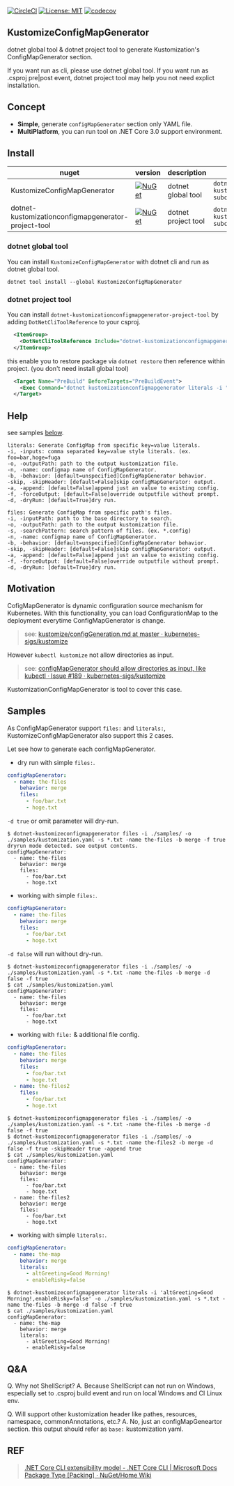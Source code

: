 [![CircleCI](https://circleci.com/gh/guitarrapc/KustomizeConfigMapGenerator.svg?style=svg)](https://circleci.com/gh/guitarrapc/KustomizeConfigMapGenerator) [![License: MIT](https://img.shields.io/badge/License-MIT-blue.svg)](LICENSE) [![codecov](https://codecov.io/gh/guitarrapc/KustomizeConfigMapGenerator/branch/master/graph/badge.svg)](https://codecov.io/gh/guitarrapc/KustomizeConfigMapGenerator)

## KustomizeConfigMapGenerator

dotnet global tool & dotnet project tool to generate Kustomization's ConfigMapGenerator section.

If you want run as cli, please use dotnet global tool. 
If you want run as .csproj pre|post event, dotnet project tool may help you not need explict installation.

## Concept

* **Simple**, generate `configMapGenerator` section only YAML file.
* **MultiPlatform**, you can run tool on .NET Core 3.0 support environment.

## Install

nuget | version | description | run
---- | ---- | ---- | ----
KustomizeConfigMapGenerator | [![NuGet](https://img.shields.io/nuget/v/KustomizeConfigMapGenerator.svg)](https://www.nuget.org/packages/KustomizeConfigMapGenerator) | dotnet global tool | `dotnet-kustomizeconfigmapgenerator subcommand args`
dotnet-kustomizationconfigmapgenerator-project-tool | [![NuGet](https://img.shields.io/nuget/v/dotnet-kustomizationconfigmapgenerator-project-tool.svg)](https://www.nuget.org/packages/dotnet-kustomizationconfigmapgenerator-project-tool) | dotnet project tool | `dotnet kustomizeconfigmapgenerator subcommand args`

### dotnet global tool

You can install `KustomizeConfigMapGenerator` with dotnet cli and run as dotnet global tool.


```
dotnet tool install --global KustomizeConfigMapGenerator
```

### dotnet project tool

You can install `dotnet-kustomizationconfigmapgenerator-project-tool` by adding `DotNetCliToolReference` to your csproj.

```xml
  <ItemGroup>
    <DotNetCliToolReference Include="dotnet-kustomizationconfigmapgenerator-project-tool" Version="0.3.0" />
  </ItemGroup>
```

this enable you to restore package via `dotnet restore` then reference within project. (you don't need install global tool)

```xml
  <Target Name="PreBuild" BeforeTargets="PreBuildEvent">
    <Exec Command="dotnet kustomizationconfigmapgenerator literals -i "foo=bar" -o kustomization.yaml -n the-map -d false -f true" />
  </Target>
```

## Help

see samples [below](Samples).

```
literals: Generate ConfigMap from specific key=value literals.
-i, -inputs: comma separated key=value style literals. (ex. foo=bar,hoge=fuga
-o, -outputPath: path to the output kustomization file.
-n, -name: configmap name of ConfigMapGenerator.
-b, -behavior: [default=unspecified]ConfigMapGenerator behavior.
-skip, -skipHeader: [default=False]skip configMapGenerator: output.
-a, -append: [default=False]append just an value to existing config.
-f, -forceOutput: [default=False]override outputfile without prompt.
-d, -dryRun: [default=True]dry run.

files: Generate ConfigMap from specific path's files.
-i, -inputPath: path to the base directory to search.
-o, -outputPath: path to the output kustomization file.
-s, -searchPattern: search pattern of files. (ex. *.config)
-n, -name: configmap name of ConfigMapGenerator.
-b, -behavior: [default=unspecified]ConfigMapGenerator behavior.
-skip, -skipHeader: [default=False]skip configMapGenerator: output.
-a, -append: [default=False]append just an value to existing config.
-f, -forceOutput: [default=False]override outputfile without prompt.
-d, -dryRun: [default=True]dry run.
```

## Motivation

CofigMapGenerator is dynamic configuration source mechanism for Kubernetes.
With this functionality, you can load ConfigurationMap to the deployment everytime ConfigMapGenerator is change.

> see: [kustomize/configGeneration\.md at master · kubernetes\-sigs/kustomize](https://github.com/kubernetes-sigs/kustomize/blob/master/examples/configGeneration.md)

However `kubectl kustomize` not allow directories as input.

> see: [configMapGenerator should allow directories as input, like kubectl · Issue \#189 · kubernetes\-sigs/kustomize](https://github.com/kubernetes-sigs/kustomize/issues/189)

KustomizationConfigMapGenerator is tool to cover this case.


## Samples

As ConfigMapGenerator support `files:` and `literals:`, KustomizeConfigMapGenerator also support this 2 cases.

Let see how to generate each configMapGenerator.

* dry run with simple `files:`. 
```yaml
configMapGenerator:
  - name: the-files
    behavior: merge
    files:	
      - foo/bar.txt
      - hoge.txt
```

`-d true` or omit parameter will dry-run.


```shell
$ dotnet-kustomizeconfigmapgenerator files -i ./samples/ -o ./samples/kustomization.yaml -s *.txt -name the-files -b merge -f true
dryrun mode detected. see output contents.
configMapGenerator:
  - name: the-files
    behavior: merge
    files:
      - foo/bar.txt
      - hoge.txt
```

* working with simple `files:`. 

```yaml
configMapGenerator:
  - name: the-files
    behavior: merge
    files:	
      - foo/bar.txt
      - hoge.txt
```

`-d false` will run without dry-run.

```shell
$ dotnet-kustomizeconfigmapgenerator files -i ./samples/ -o ./samples/kustomization.yaml -s *.txt -name the-files -b merge -d false -f true
$ cat ./samples/kustomization.yaml
configMapGenerator:
  - name: the-files
    behavior: merge
    files:
      - foo/bar.txt
      - hoge.txt
```

* working with `file:` & additional file config.

```yaml
configMapGenerator:
  - name: the-files
    behavior: merge
    files:	
      - foo/bar.txt
      - hoge.txt
  - name: the-files2
    files:	
      - foo/bar.txt
      - hoge.txt
```

```
$ dotnet-kustomizeconfigmapgenerator files -i ./samples/ -o ./samples/kustomization.yaml -s *.txt -name the-files -b merge -d false -f true
$ dotnet-kustomizeconfigmapgenerator files -i ./samples/ -o ./samples/kustomization.yaml -s *.txt -name the-files2 -b merge -d false -f true -skipHeader true -append true
$ cat ./samples/kustomization.yaml
configMapGenerator:
  - name: the-files
    behavior: merge
    files:
      - foo/bar.txt
      - hoge.txt
  - name: the-files2
    behavior: merge
    files:
      - foo/bar.txt
      - hoge.txt
```

* working with simple `literals:`.

```yaml
configMapGenerator:
  - name: the-map
    behavior: merge
    literals:
      - altGreeting=Good Morning!
      - enableRisky=false
```

```shell
$ dotnet-kustomizeconfigmapgenerator literals -i 'altGreeting=Good Morning!,enableRisky=false' -o ./samples/kustomization.yaml -s *.txt -name the-files -b merge -d false -f true
$ cat ./samples/kustomization.yaml
configMapGenerator:
  - name: the-map
    behavior: merge
    literals:
      - altGreeting=Good Morning!
      - enableRisky=false
```

## Q&A

Q. Why not ShellScript?
A. Because ShellScript can not run on Windows, especially set to .csproj build event and run on local Windows and CI Linux env.

Q. Will support other kustomization header like pathes, resources, namespace, commonAnnotations, etc.?
A. No, just an configMapGeneartor section. this output should refer as `base:` kustomization yaml.

## REF

> [\.NET Core CLI extensibility model \- \.NET Core CLI \| Microsoft Docs](https://docs.microsoft.com/en-us/dotnet/core/tools/extensibility)
> [Package Type \[Packing\] · NuGet/Home Wiki](https://github.com/NuGet/Home/wiki/Package-Type-%5BPacking%5D)